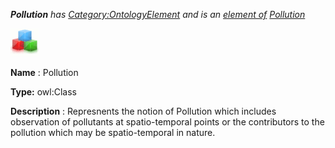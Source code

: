 ___Pollution__ 
 has
 [Category:OntologyElement](../../Category/OntologyElement "Category:OntologyElement") 
 and is an
 [element of](../../Property/ElementOf "Property:ElementOf") 
[Pollution](../../Submissions/Pollution "Submissions:Pollution")_




  





[![Class](../images/thumb/2/27/Class.gif/45px-Class.gif)](../../Image/Class.gif "Class")


__Name__ 
 : Pollution
 



__Type:__ 
 owl:Class
 



__Description__ 
 : Represnents the notion of Pollution which includes observation of pollutants at spatio-temporal points or the contributors to the pollution which may be spatio-temporal in nature.